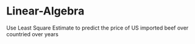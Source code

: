 # Linear-Algebra

Use Least Square Estimate to predict the price of US imported beef over countried over years 
